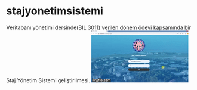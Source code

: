 # stajyonetimsistemi

Veritabanı yönetimi dersinde(BIL 3011) verilen dönem ödevi kapsamında bir Staj Yönetim Sistemi geliştirilmesi.
![](39hcfu.gif)
